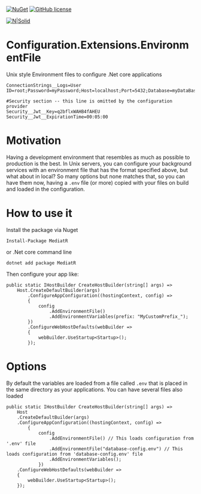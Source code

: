 [![NuGet](https://img.shields.io/nuget/v/Configuration.Extensions.EnvironmentFile.svg?style=flat)](https://www.nuget.org/packages/Configuration.Extensions.EnvironmentFile/) 
[![GitHub license](https://img.shields.io/github/license/griffo-io/Configuration.Extensions.EnvironmentFile.svg)](https://raw.githubusercontent.com/griffo-io/Configuration.Extensions.EnvironmentFile/master/LICENSE)

[![N|Solid](https://avatars2.githubusercontent.com/u/39886363?s=200&v=4)](https://github.com/griffo-io/Configuration.Extensions.EnvironmentFile)


# Configuration.Extensions.EnvironmentFile

Unix style Environment files to configure .Net core applications

```
ConnectionStrings__Logs=User ID=root;Password=myPassword;Host=localhost;Port=5432;Database=myDataBase;

#Security section -- this line is omitted by the configuration provider
Security__Jwt__Key=q2bflxWAHB4fAHEU
Security__Jwt__ExpirationTime=00:05:00
```

# Motivation

Having a development environment that resembles as much as possible to production is the best.
In Unix servers, you can configure your background services with an environment file that has the format specified above, but what about in local?
So many options but none matches that, so you can have them now, having a `.env` file (or more) copied with your files on build and loaded in the configuration.

# How to use it

Install the package via Nuget

```
Install-Package MediatR

```

or .Net core command line


```
dotnet add package MediatR

```

Then configure your app like:


```
public static IHostBuilder CreateHostBuilder(string[] args) =>
    Host.CreateDefaultBuilder(args)
        .ConfigureAppConfiguration((hostingContext, config) =>
        {
            config
                .AddEnvironmentFile()
                .AddEnvironmentVariables(prefix: "MyCustomPrefix_");
        })
        .ConfigureWebHostDefaults(webBuilder =>
        {
            webBuilder.UseStartup<Startup>();
        });

```

# Options

By default the variables are loaded from a file called `.env` that is placed in the same directory as your applications.
You can have several files also loaded

```
public static IHostBuilder CreateHostBuilder(string[] args) =>
    Host
	.CreateDefaultBuilder(args)
    .ConfigureAppConfiguration((hostingContext, config) =>
        {
            config
                .AddEnvironmentFile() // This loads configuration from '.env' file
                .AddEnvironmentFile("database-config.env") // This loads configuration from 'database-config.env' file
                .AddEnvironmentVariables();
            })
    .ConfigureWebHostDefaults(webBuilder =>
	{
        webBuilder.UseStartup<Startup>();
    });

```

